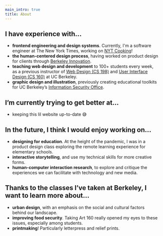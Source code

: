 ```yaml
---
main_intro: true
title: About
---
```


## I have experience with...

- **frontend engineering and design systems**. Currently, I'm a software engineer at The New York Times, working on [NYT Cooking](https://cooking.nytimes.com/)!
- **the human-centered design process**, having worked on product design for clients through [Berkeley Innovation](https://www.berkeleyinnovation.org/).
- **teaching web design and development** to 100+ students every week, as a previous instructor of [Web Design (CS 198)](https://wdd.io/) and [User Interface Design (CS 160)](https://www.cs160summer2021.com/) at UC Berkeley.
- **graphic design and illustration**, previously creating educational toolkits for UC Berkeley’s [Information Security Office](https://security.berkeley.edu/).


## I’m currently trying to get better at...

- keeping this lil website up-to-date 😅


## In the future, I think I would enjoy working on...

- **designing for education**. At the height of the pandemic, I was in a product design class exploring the remote learning experience for elementary schools.
- **interactive storytelling**, and use my technical skills for more creative forms.
- **human-computer interaction research**, to explore and critique the experiences we can facilitate with technology and new media.


## Thanks to the classes I’ve taken at Berkeley, I want to learn more about...

- **urban design**, with an emphasis on the social and cultural factors behind our landscape.
- **improving food security**. Taking Art 160 really opened my eyes to these issues, especially among students.
- **printmaking**! Particularly letterpress and relief prints.

